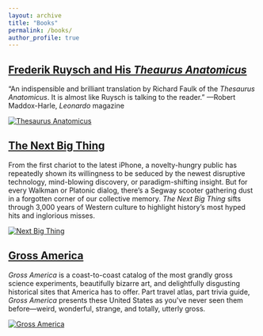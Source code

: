 ```yaml
---
layout: archive
title: "Books"
permalink: /books/
author_profile: true
---
```


## [Frederik Ruysch and His *Theaurus Anatomicus*](https://mitpress.mit.edu/9780262046039/frederik-ruysch-and-his-ithesaurus-anatomicusi/)

“An indispensible and brilliant translation by Richard Faulk of the *Thesaurus Anatomicus*. It is almost like Ruysch is talking to the reader.”
—Robert Maddox-Harle, *Leonardo* magazine

[![Thesaurus Anatomicus](https://richardkf.github.io/images/ruysch.png)](https://mitpress.mit.edu/9780262046039/frederik-ruysch-and-his-ithesaurus-anatomicusi/)

## [The Next Big Thing](https://www.amazon.com/Next-Big-Thing-Boom-Bust-ebook/dp/B0873CG9WX)

From the first chariot to the latest iPhone, a novelty-hungry public has repeatedly shown its willingness to be seduced by the newest disruptive technology, mind-blowing discovery, or paradigm-shifting insight. But for every Walkman or Platonic dialog, there’s a Segway scooter gathering dust in a forgotten corner of our collective memory. *The Next Big Thing* sifts through 3,000 years of Western culture to highlight history’s most hyped hits and inglorious misses.

[![Next Big Thing](https://richardkf.github.io/images/nbt.jpg)](https://www.amazon.com/Next-Big-Thing-Boom-Bust-ebook/dp/B0873CG9WX)

## [Gross America](https://www.penguinrandomhouse.com/books/308237/gross-america-by-richard-faulk/)

*Gross America* is a coast-to-coast catalog of the most grandly gross science experiments, beautifully bizarre art, and delightfully disgusting historical sites that America has to offer. Part travel atlas, part trivia guide, *Gross America* presents these United States as you've never seen them before—weird, wonderful, strange, and totally, utterly gross.

[![Gross America](https://richardkf.github.io/gram.jpeg)](https://www.penguinrandomhouse.com/books/308237/gross-america-by-richard-faulk/)
